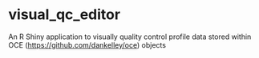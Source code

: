 # visual_qc_editor
An R Shiny application to visually quality control profile data stored within OCE (https://github.com/dankelley/oce) objects

